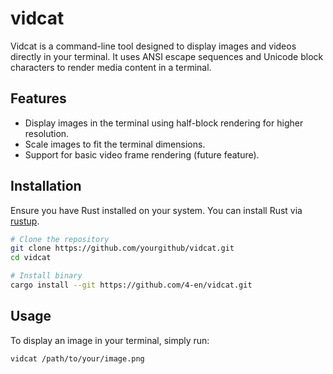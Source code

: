 
# vidcat

Vidcat is a command-line tool designed to display images and videos directly in your terminal. It uses ANSI escape sequences and Unicode block characters to render media content in a terminal.

## Features

- Display images in the terminal using half-block rendering for higher resolution.
- Scale images to fit the terminal dimensions.
- Support for basic video frame rendering (future feature).

## Installation

Ensure you have Rust installed on your system. You can install Rust via [rustup](https://rustup.rs/).

```bash
# Clone the repository
git clone https://github.com/yourgithub/vidcat.git
cd vidcat
```

```bash
# Install binary
cargo install --git https://github.com/4-en/vidcat.git
```

## Usage

To display an image in your terminal, simply run:

```bash
vidcat /path/to/your/image.png
```
